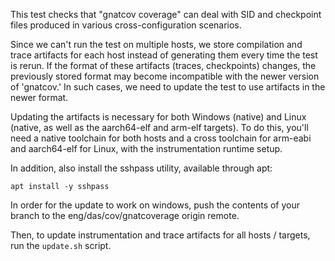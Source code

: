 This test checks that "gnatcov coverage" can deal with SID and checkpoint files
produced in various cross-configuration scenarios.

Since we can't run the test on multiple hosts, we store compilation and trace
artifacts for each host instead of generating them every time the test is rerun.
If the format of these artifacts (traces, checkpoints) changes, the previously
stored format may become incompatible with the newer version of 'gnatcov.' In
such cases, we need to update the test to use artifacts in the newer format.

Updating the artifacts is necessary for both Windows (native) and Linux (native,
as well as the aarch64-elf and arm-elf targets). To do this, you'll need a
native toolchain for both hosts and a cross toolchain for arm-eabi and
aarch64-elf for Linux, with the instrumentation runtime setup.

In addition, also install the sshpass utility, available through apt:

```
apt install -y sshpass
```

In order for the update to work on windows, push the contents of your branch to
the eng/das/cov/gnatcoverage origin remote.

Then, to update instrumentation and trace artifacts for all hosts / targets,
run the `update.sh` script.
